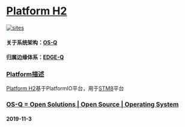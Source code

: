 ﻿# [Platform H2](https://github.com/OS-Q/H2)


[![sites](http://182.61.61.133/link/resources/OSQ.png)](http://www.OS-Q.com)

#### 关于系统架构：[OS-Q](https://github.com/OS-Q)
#### 归属边缘体系：[EDGE-Q](https://github.com/EDGE-Q)

### [Platform描述](https://github.com/OS-Q/H2/wiki) 

[Platform H2](https://github.com/OS-Q/H2)基于PlatformIO平台，用于[STM8](https://github.com/sochub/STM8)平台

### [OS-Q = Open Solutions | Open Source |  Operating System ](http://www.OS-Q.com/H2)
####  2019-11-3